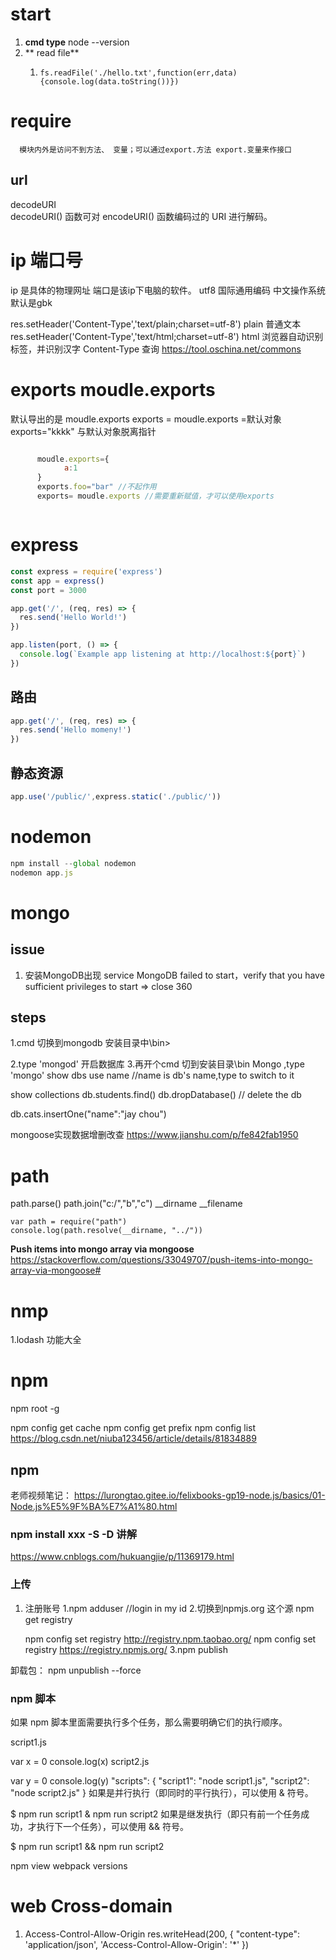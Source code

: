 # start
1. **cmd type** 
   node --version
2. ** read file**
   1.   ```var fs=require('fs')
        fs.readFile('./hello.txt',function(err,data){console.log(data.toString())})
        ```
#  require
      模块内外是访问不到方法、 变量；可以通过export.方法 export.变量来作接口  

## url
decodeURI  
decodeURI() 函数可对 encodeURI() 函数编码过的 URI 进行解码。

# ip 端口号
ip 是具体的物理网址 端口是该ip下电脑的软件。 
utf8 国际通用编码
中文操作系统默认是gbk

res.setHeader('Content-Type','text/plain;charset=utf-8') plain 普通文本
res.setHeader('Content-Type','text/html;charset=utf-8')  html 浏览器自动识别标签，并识别汉字
Content-Type 查询
https://tool.oschina.net/commons


# exports moudle.exports
默认导出的是 moudle.exports
exports = moudle.exports =默认对象
exports="kkkk"  与默认对象脱离指针
```javascript

      moudle.exports={
            a:1
      }
      exports.foo="bar" //不起作用
      exports= moudle.exports //需要重新赋值，才可以使用exports



```

# express
```javascript
const express = require('express')
const app = express()
const port = 3000

app.get('/', (req, res) => {
  res.send('Hello World!')
})

app.listen(port, () => {
  console.log(`Example app listening at http://localhost:${port}`)
})
```
## 路由
```javascript
app.get('/', (req, res) => {
  res.send('Hello momeny!')
})
```

## 静态资源
```javascript
app.use('/public/',express.static('./public/'))
```


# nodemon
```javascript
npm install --global nodemon
nodemon app.js

```

# mongo

## issue 
1. 安装MongoDB出现 service MongoDB failed to start，verify that you have sufficient privileges to start
   =>
   close 360
## steps

1.cmd 切换到mongodb 安装目录中\bin>

2.type 'mongod' 开启数据库
3.再开个cmd 切到安装目录\bin Mongo ,type 'mongo'
show dbs
use name  //name is db's name,type to switch to it

 show collections
 db.students.find()
 db.dropDatabase() // delete the db


db.cats.insertOne("name":"jay chou")  


mongoose实现数据增删改查
 https://www.jianshu.com/p/fe842fab1950

# path
path.parse()
path.join("c:/","b","c")
__dirname
__filename

```
var path = require("path")
console.log(path.resolve(__dirname, "../"))

```

**Push items into mongo array via mongoose**
https://stackoverflow.com/questions/33049707/push-items-into-mongo-array-via-mongoose#


# nmp
1.lodash 功能大全


# npm



npm root -g

npm config get cache
npm config get prefix
npm config list
https://blog.csdn.net/niuba123456/article/details/81834889


## npm
  老师视频笔记：
  https://lurongtao.gitee.io/felixbooks-gp19-node.js/basics/01-Node.js%E5%9F%BA%E7%A1%80.html
### npm install xxx -S -D 讲解
  https://www.cnblogs.com/hukuangjie/p/11369179.html

### 上传
1. 注册账号
1.npm adduser //login in my id
2.切换到npmjs.org 这个源
    npm get registry

    npm config set registry http://registry.npm.taobao.org/
    npm config set registry https://registry.npmjs.org/
3.npm publish

卸载包：
npm unpublish --force

### npm 脚本

如果 npm 脚本里面需要执行多个任务，那么需要明确它们的执行顺序。

script1.js

var x = 0
console.log(x)
script2.js

var y = 0
console.log(y)
"scripts": {
  "script1": "node script1.js",
  "script2": "node script2.js"
}
如果是并行执行（即同时的平行执行），可以使用 & 符号。

$ npm run script1 & npm run script2
如果是继发执行（即只有前一个任务成功，才执行下一个任务），可以使用 && 符号。

$ npm run script1 && npm run script2


npm view webpack versions

# web Cross-domain

1. Access-Control-Allow-Origin 
   res.writeHead(200, { "content-type": 'application/json', 'Access-Control-Allow-Origin': '*' })





        
